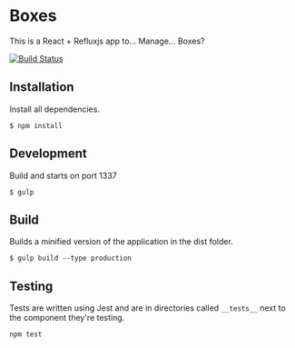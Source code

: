 # Boxes

This is a React + Refluxjs app to... Manage... Boxes?

[![Build Status](https://travis-ci.org/Nevon/react-reflux-demo.svg?branch=master)](https://travis-ci.org/Nevon/react-reflux-demo)

## Installation

Install all dependencies. 

```
$ npm install
```


## Development

Build and starts on port 1337

```
$ gulp
```

## Build

Builds a minified version of the application in the dist folder.

```
$ gulp build --type production
```

## Testing

Tests are written using Jest and are in directories called `__tests__` next to the component they're testing.

```
npm test
```
